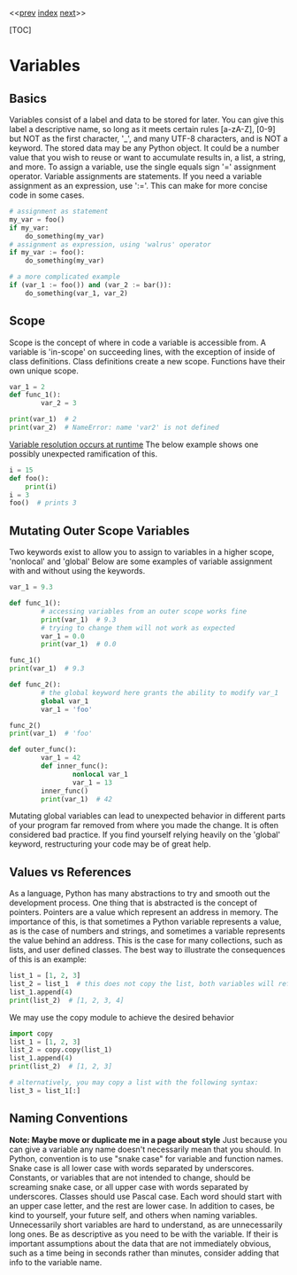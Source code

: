 <<[prev]({{int_programming_overview}}) [index]({{int_index}}) [next]({{int_first_projects}})>>

[TOC]

# Variables
## Basics

Variables consist of a label and data to be stored for later.
You can give this label a descriptive name, so long as it meets certain rules [a-zA-Z], [0-9] but NOT as the first character, '_', and many UTF-8 characters, and is NOT a keyword.
The stored data may be any Python object. It could be a number value that you wish to reuse or want to accumulate results in, a list, a string, and more.
To assign a variable, use the single equals sign '=' assignment operator.
Variable assignments are statements. If you need a variable assignment as an expression, use ':='.
This can make for more concise code in some cases.

```py
# assignment as statement
my_var = foo()
if my_var:
    do_something(my_var)
# assignment as expression, using 'walrus' operator
if my_var := foo():
    do_something(my_var)

# a more complicated example
if (var_1 := foo()) and (var_2 := bar()):
    do_something(var_1, var_2)
```

## Scope
Scope is the concept of where in code a variable is accessible from.
A variable is 'in-scope' on succeeding lines, with the exception of inside of class definitions.
Class definitions create a new scope.
Functions have their own unique scope.

```py
var_1 = 2
def func_1():
        var_2 = 3

print(var_1)  # 2
print(var_2)  # NameError: name 'var2' is not defined
```

[Variable resolution occurs at runtime](https://docs.python.org/3/reference/executionmodel.html?highlight=variable%20scope#interaction-with-dynamic-features)
The below example shows one possibly unexpected ramification of this.
```py
i = 15
def foo():
    print(i)
i = 3
foo()  # prints 3
```

## Mutating Outer Scope Variables

Two keywords exist to allow you to assign to variables in a higher scope, 'nonlocal' and 'global'
Below are some examples of variable assignment with and without using the keywords.

```py
var_1 = 9.3

def func_1():
        # accessing variables from an outer scope works fine
        print(var_1)  # 9.3
        # trying to change them will not work as expected
        var_1 = 0.0
        print(var_1)  # 0.0

func_1()
print(var_1)  # 9.3

def func_2():
        # the global keyword here grants the ability to modify var_1
        global var_1
        var_1 = 'foo'

func_2()
print(var_1)  # 'foo'
```

```py
def outer_func():
        var_1 = 42
        def inner_func():
                nonlocal var_1
                var_1 = 13
        inner_func()
        print(var_1)  # 42
```

Mutating global variables can lead to unexpected behavior in different parts of your program far removed from where you made the change.
It is often considered bad practice.
If you find yourself relying heavily on the 'global' keyword, restructuring your code may be of great help.

## Values vs References
As a language, Python has many abstractions to try and smooth out the development process.
One thing that is abstracted is the concept of pointers.
Pointers are a value which represent an address in memory.
The importance of this, is that sometimes a Python variable represents a value, as is the case of numbers and strings, and sometimes a variable represents the value behind an address.
This is the case for many collections, such as lists, and user defined classes.
The best way to illustrate the consequences of this is an example:
```py
list_1 = [1, 2, 3]
list_2 = list_1  # this does not copy the list, both variables will reference the same list
list_1.append(4)
print(list_2)  # [1, 2, 3, 4]
```
We may use the copy module to achieve the desired behavior
```py
import copy
list_1 = [1, 2, 3]
list_2 = copy.copy(list_1)
list_1.append(4)
print(list_2)  # [1, 2, 3]

# alternatively, you may copy a list with the following syntax:
list_3 = list_1[:]
```

## Naming Conventions
**Note: Maybe move or duplicate me in a page about style**
Just because you can give a variable any name doesn't necessarily mean that you should.
In Python, convention is to use "snake case" for variable and function names.
Snake case is all lower case with words separated by underscores.
Constants, or variables that are not intended to change, should be screaming snake case, or all upper case with words separated by underscores.
Classes should use Pascal case. Each word should start with an upper case letter, and the rest are lower case.
In addition to cases, be kind to yourself, your future self, and others when naming variables.
Unnecessarily short variables are hard to understand, as are unnecessarily long ones.
Be as descriptive as you need to be with the variable.
If their is important assumptions about the data that are not immediately obvious, such as a time being in seconds rather than minutes, consider adding that info to the variable name.
